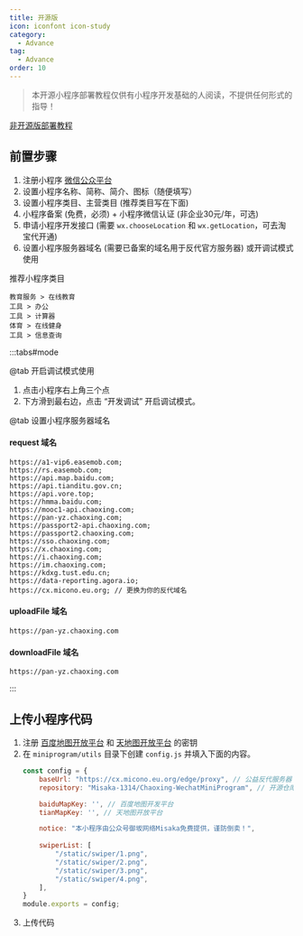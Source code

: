```yaml
---
title: 开源版
icon: iconfont icon-study
category:
  - Advance
tag:
  - Advance
order: 10
---
```


> 本开源小程序部署教程仅供有小程序开发基础的人阅读，不提供任何形式的指导！

[非开源版部署教程](./no-open.html)

## 前置步骤

1. 注册小程序 [微信公众平台](https://mp.weixin.qq.com)
2. 设置小程序名称、简称、简介、图标（随便填写）
3. 设置小程序类目、主营类目 (推荐类目写在下面)
4. 小程序备案 (免费，必须) + 小程序微信认证 (非企业30元/年，可选)
5. 申请小程序开发接口 (需要 `wx.chooseLocation` 和 `wx.getLocation`，可去淘宝代开通)
6. 设置小程序服务器域名 (需要已备案的域名用于反代官方服务器) 或开调试模式使用

推荐小程序类目

```
教育服务 > 在线教育
工具 > 办公
工具 > 计算器
体育 > 在线健身
工具 > 信息查询
```

:::tabs#mode

@tab 开启调试模式使用

1. 点击小程序右上角三个点
2. 下方滑到最右边，点击 “开发调试” 开启调试模式。

@tab 设置小程序服务器域名

#### request 域名  

```
https://a1-vip6.easemob.com;
https://rs.easemob.com;
https://api.map.baidu.com;
https://api.tianditu.gov.cn;
https://api.vore.top;
https://hmma.baidu.com;
https://mooc1-api.chaoxing.com;
https://pan-yz.chaoxing.com;
https://passport2-api.chaoxing.com;
https://passport2.chaoxing.com;
https://sso.chaoxing.com;
https://x.chaoxing.com;
https://i.chaoxing.com;
https://im.chaoxing.com;
https://kdxg.tust.edu.cn;
https://data-reporting.agora.io;
https://cx.micono.eu.org; // 更换为你的反代域名 
``` 

#### uploadFile 域名  

```
https://pan-yz.chaoxing.com  
```

#### downloadFile 域名  

```
https://pan-yz.chaoxing.com  
```

:::

## 上传小程序代码

1. 注册 [百度地图开放平台](https://lbsyun.baidu.com) 和 [天地图开放平台](http://lbs.tianditu.gov.cn) 的密钥
2. 在 `miniprogram/utils` 目录下创建 `config.js` 并填入下面的内容。
    ```js
    const config = {
        baseUrl: "https://cx.micono.eu.org/edge/proxy", // 公益反代服务器（腾讯 EdgeOne），有条件请更换为你的反代域名
        repository: "Misaka-1314/Chaoxing-WechatMiniProgram", // 开源仓库地址

        baiduMapKey: '', // 百度地图开发平台
        tianMapKey: '', // 天地图开放平台

        notice: "本小程序由公众号御坂网络Misaka免费提供，谨防倒卖！",
        
        swiperList: [
            "/static/swiper/1.png",
            "/static/swiper/2.png",
            "/static/swiper/3.png",
            "/static/swiper/4.png",
        ],
    }
    module.exports = config;
    ```
3. 上传代码

